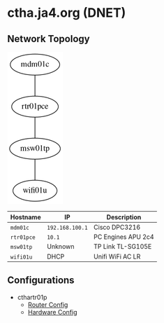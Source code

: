 # ctha.ja4.org (DNET)

## Network Topology

![Network Topology](network.png)

| Hostname | IP | Description |
| --- | --- | --- |
| `mdm01c` | `192.168.100.1` | Cisco DPC3216 |
| `rtr01pce` | `10.1` | PC Engines APU 2c4 |
| `msw01tp` | Unknown | TP Link TL-SG105E |
| `wifi01u` | DHCP | Unifi WiFi AC LR |

## Configurations

* cthartr01p
    * [Router Config](rtr01pce.nix)
    * [Hardware Config](rtr01pce.hardware-configuration.nix)